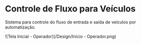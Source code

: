 # Controle de Fluxo para Veículos
Sistema para controle do fluxo de entrada e saída de veículos por automatização.

![Tela Inicial - Operador](/Design/Início - Operador.png)

